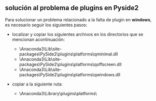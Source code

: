 ## solución al problema de plugins en Pyside2

Para solucionar un problema relacionado a la falta de plugin en __windows__, es necesario seguir los siguientes pasos:

* localizar y copiar los siguientes archivos en los directorios que se mencionan acontinuación:

  * \Anaconda3\Lib\site-packages\PySide2\plugins\platforms\qminimal.dll
  * \Anaconda3\Lib\site-packages\PySide2\plugins\platforms\qoffscreen.dll
  * \Anaconda3\Lib\site-packages\PySide2\plugins\platforms\qwindows.dll

* copiar a la siguiente ruta:
  * \Anaconda3\Library\plugins\platforms\

